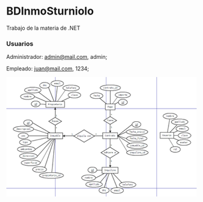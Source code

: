 # BDInmoSturniolo
Trabajo de la materia de .NET

### Usuarios
Administrador: admin@mail.com, admin;

Empleado: juan@mail.com, 1234;

![imagen](diaw_04-17-2021_20-24-34.png)
